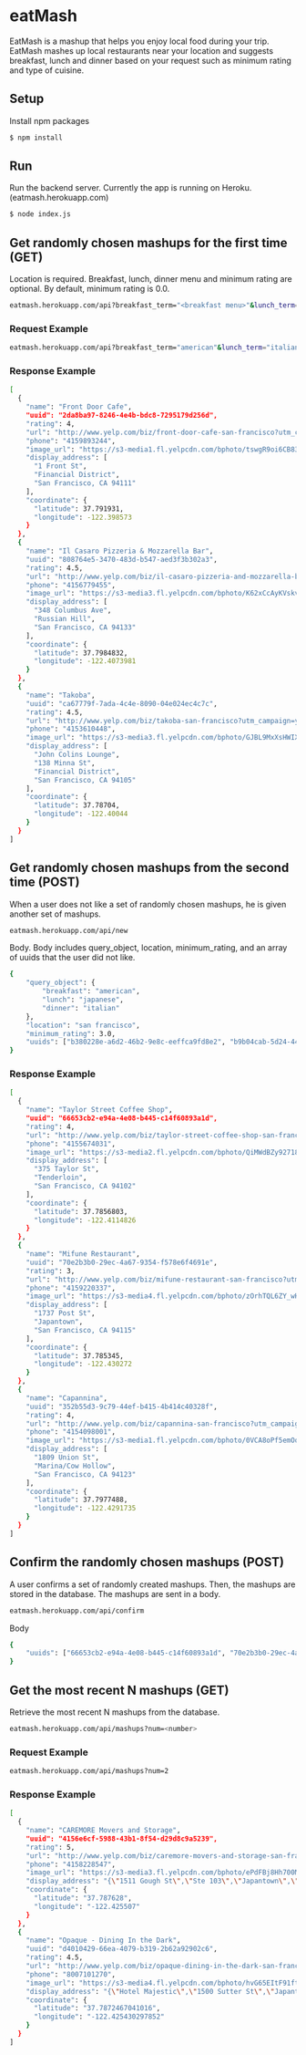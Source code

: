 # eatMash
EatMash is a mashup that helps you enjoy local food during your trip. EatMash mashes up local restaurants near your location and suggests breakfast, lunch and dinner based on your request such as minimum rating and type of cuisine. 

## Setup
Install npm packages
```bash
$ npm install
```

## Run
Run the backend server. Currently the app is running on Heroku. (eatmash.herokuapp.com)
```bash
$ node index.js
```

## Get randomly chosen mashups for the first time (GET)
Location is required. Breakfast, lunch, dinner menu and minimum rating are optional. By default, minimum rating is 0.0.
```bash
eatmash.herokuapp.com/api?breakfast_term="<breakfast menu>"&lunch_term="<lunch menu>"&dinner_term="<dinner menu>"&location="<location>"&minrat=<minimum rating>
```

### Request Example
```bash
eatmash.herokuapp.com/api?breakfast_term="american"&lunch_term="italian"&dinner_term="japanese"&location="san francisco"&minrat=3.0
```

### Response Example
```bash
[
  {
    "name": "Front Door Cafe",
    "uuid": "2da8ba97-8246-4e4b-bdc8-7295179d256d",
    "rating": 4,
    "url": "http://www.yelp.com/biz/front-door-cafe-san-francisco?utm_campaign=yelp_api&utm_medium=api_v2_search&utm_source=QfJXdX9KxsuHZ04ruLg3qg",
    "phone": "4159893244",
    "image_url": "https://s3-media1.fl.yelpcdn.com/bphoto/tswgR9oi6CB83ZkkBnUpJg/ms.jpg",
    "display_address": [
      "1 Front St",
      "Financial District",
      "San Francisco, CA 94111"
    ],
    "coordinate": {
      "latitude": 37.791931,
      "longitude": -122.398573
    }
  },
  {
    "name": "Il Casaro Pizzeria & Mozzarella Bar",
    "uuid": "808764e5-3470-483d-b547-aed3f3b302a3",
    "rating": 4.5,
    "url": "http://www.yelp.com/biz/il-casaro-pizzeria-and-mozzarella-bar-san-francisco?utm_campaign=yelp_api&utm_medium=api_v2_search&utm_source=QfJXdX9KxsuHZ04ruLg3qg",
    "phone": "4156779455",
    "image_url": "https://s3-media3.fl.yelpcdn.com/bphoto/K62xCcAyKVskvClKvAwz_A/ms.jpg",
    "display_address": [
      "348 Columbus Ave",
      "Russian Hill",
      "San Francisco, CA 94133"
    ],
    "coordinate": {
      "latitude": 37.7984832,
      "longitude": -122.4073981
    }
  },
  {
    "name": "Takoba",
    "uuid": "ca67779f-7ada-4c4e-8090-04e024ec4c7c",
    "rating": 4.5,
    "url": "http://www.yelp.com/biz/takoba-san-francisco?utm_campaign=yelp_api&utm_medium=api_v2_search&utm_source=QfJXdX9KxsuHZ04ruLg3qg",
    "phone": "4153610448",
    "image_url": "https://s3-media3.fl.yelpcdn.com/bphoto/GJBL9MxXsHWIXIlktWuT_w/ms.jpg",
    "display_address": [
      "John Colins Lounge",
      "138 Minna St",
      "Financial District",
      "San Francisco, CA 94105"
    ],
    "coordinate": {
      "latitude": 37.78704,
      "longitude": -122.40044
    }
  }
]
```

## Get randomly chosen mashups from the second time (POST)
When a user does not like a set of randomly chosen mashups, he is given another set of mashups.
```bash
eatmash.herokuapp.com/api/new
```
Body. Body includes query_object, location, minimum_rating, and an array of uuids that the user did not like.
```bash
{
    "query_object": {
        "breakfast": "american",
        "lunch": "japanese",
        "dinner": "italian"
    },
    "location": "san francisco",
    "minimum_rating": 3.0,
    "uuids": ["b380228e-a6d2-46b2-9e8c-eeffca9fd8e2", "b9b04cab-5d24-4475-aa31-2db3a51c9fc9", "5ec63bb7-12d2-49d0-b62f-1f289fa98202"]
}
```

### Response Example
```bash
[
  {
    "name": "Taylor Street Coffee Shop",
    "uuid": "66653cb2-e94a-4e08-b445-c14f60893a1d",
    "rating": 4,
    "url": "http://www.yelp.com/biz/taylor-street-coffee-shop-san-francisco?utm_campaign=yelp_api&utm_medium=api_v2_search&utm_source=QfJXdX9KxsuHZ04ruLg3qg",
    "phone": "4155674031",
    "image_url": "https://s3-media2.fl.yelpcdn.com/bphoto/QiMWdBZy92718u2qRkxFIw/ms.jpg",
    "display_address": [
      "375 Taylor St",
      "Tenderloin",
      "San Francisco, CA 94102"
    ],
    "coordinate": {
      "latitude": 37.7856803,
      "longitude": -122.4114826
    }
  },
  {
    "name": "Mifune Restaurant",
    "uuid": "70e2b3b0-29ec-4a67-9354-f578e6f4691e",
    "rating": 3,
    "url": "http://www.yelp.com/biz/mifune-restaurant-san-francisco?utm_campaign=yelp_api&utm_medium=api_v2_search&utm_source=QfJXdX9KxsuHZ04ruLg3qg",
    "phone": "4159220337",
    "image_url": "https://s3-media4.fl.yelpcdn.com/bphoto/zOrhTQL6ZY_wHURMJCamHQ/ms.jpg",
    "display_address": [
      "1737 Post St",
      "Japantown",
      "San Francisco, CA 94115"
    ],
    "coordinate": {
      "latitude": 37.785345,
      "longitude": -122.430272
    }
  },
  {
    "name": "Capannina",
    "uuid": "352b55d3-9c79-44ef-b415-4b414c40328f",
    "rating": 4,
    "url": "http://www.yelp.com/biz/capannina-san-francisco?utm_campaign=yelp_api&utm_medium=api_v2_search&utm_source=QfJXdX9KxsuHZ04ruLg3qg",
    "phone": "4154098001",
    "image_url": "https://s3-media1.fl.yelpcdn.com/bphoto/0VCA8oPf5emOqPkRfLm5HQ/ms.jpg",
    "display_address": [
      "1809 Union St",
      "Marina/Cow Hollow",
      "San Francisco, CA 94123"
    ],
    "coordinate": {
      "latitude": 37.7977488,
      "longitude": -122.4291735
    }
  }
]
```

## Confirm the randomly chosen mashups (POST)
A user confirms a set of randomly created mashups. Then, the mashups are stored in the database. The mashups are sent in a body.
```bash
eatmash.herokuapp.com/api/confirm
```
Body
```bash
{
    "uuids": ["66653cb2-e94a-4e08-b445-c14f60893a1d", "70e2b3b0-29ec-4a67-9354-f578e6f4691e", "352b55d3-9c79-44ef-b415-4b414c40328f"]
}
```

## Get the most recent N mashups (GET)
Retrieve the most recent N mashups from the database.
```bash
eatmash.herokuapp.com/api/mashups?num=<number>
```

### Request Example
```bash
eatmash.herokuapp.com/api/mashups?num=2
```

### Response Example
```bash
[
  {
    "name": "CAREMORE Movers and Storage",
    "uuid": "4156e6cf-5988-43b1-8f54-d29d8c9a5239",
    "rating": 5,
    "url": "http://www.yelp.com/biz/caremore-movers-and-storage-san-francisco?utm_campaign=yelp_api&utm_medium=api_v2_search&utm_source=QfJXdX9KxsuHZ04ruLg3qg",
    "phone": "4158228547",
    "image_url": "https://s3-media3.fl.yelpcdn.com/bphoto/ePdFBj8Hh700Mfg6dBGxLw/ms.jpg",
    "display_address": "{\"1511 Gough St\",\"Ste 103\",\"Japantown\",\"San Francisco, CA 94109\"}",
    "coordinate": {
      "latitude": "37.787628",
      "longitude": "-122.425507"
    }
  },
  {
    "name": "Opaque - Dining In the Dark",
    "uuid": "d4010429-66ea-4079-b319-2b62a92902c6",
    "rating": 4.5,
    "url": "http://www.yelp.com/biz/opaque-dining-in-the-dark-san-francisco-2?utm_campaign=yelp_api&utm_medium=api_v2_search&utm_source=QfJXdX9KxsuHZ04ruLg3qg",
    "phone": "8007101270",
    "image_url": "https://s3-media4.fl.yelpcdn.com/bphoto/hvG65EItF91ftX83az9SVg/ms.jpg",
    "display_address": "{\"Hotel Majestic\",\"1500 Sutter St\",\"Japantown\",\"San Francisco, CA 94109\"}",
    "coordinate": {
      "latitude": "37.7872467041016",
      "longitude": "-122.425430297852"
    }
  }
]
```
